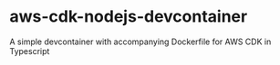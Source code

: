 # aws-cdk-nodejs-devcontainer

A simple devcontainer with accompanying Dockerfile for AWS CDK in Typescript